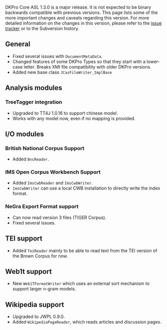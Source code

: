 DKPro Core ASL 1.3.0 is a major release. It is not expected to be binary backwards compatible with previous versions. This page lists some of the more important changes and caveats regarding this version. For more detailed information on the changes in this version, please refer to the [issue tracker](http://code.google.com/p/dkpro-core-asl/issues/list?can=1&q=label:Milestone-1.3.0&sort=status&colspec=ID%20Type%20Status%20Priority%20Milestone%20Compatible%20Owner%20Summary) or to the Subversion history.

## General ##

  * Fixed several issues with `DocumentMetaData`.
  * Changed features of some DKPro Types so that they start with a lower-case letter. Breaks XMI file compatibility with older DKPro versions.
  * Added new base class `JCasFileWriter_ImplBase`

## Analysis modules ##

### TreeTagger integration ###

  * Upgraded to TT4J 1.0.16 to support chinese model.
  * Works with any model now, even if no mapping is provided.

## I/O modules ##

### British National Corpus Support ###

  * Added `BncReader`.

### IMS Open Corpus Workbench Support ###

  * Added `ImsCwbReader` and `ImsCwbWriter`.
  * `ImsCwbWriter` can use a local CWB installation to directly write the index format.

### NeGra Export Format support ###

  * Can now read version 3 files (TIGER Corpus).
  * Fixed several issues.

## TEI support ##

  * Added `TeiReader` mainly to be able to read text from the TEI version of the Brown Corpus for now.

## Web1t support ##

  * New `Web1TFormatWriter` which uses an external sort mechanism to support larger n-gram models.

## Wikipedia support ##

  * Upgraded to JWPL 0.9.0.
  * Added `WikipediaPageReader`, which reads articles and discussion pages.